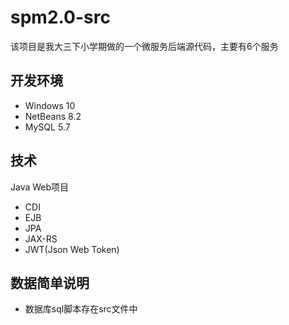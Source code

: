 #  spm2.0-src
该项目是我大三下小学期做的一个微服务后端源代码，主要有6个服务
##  开发环境
*  Windows 10
*  NetBeans 8.2
*  MySQL 5.7
## 技术
Java Web项目
*  CDI
*  EJB
*  JPA
*  JAX-RS
*  JWT(Json Web Token)

##  数据简单说明
*  数据库sql脚本存在src文件中

